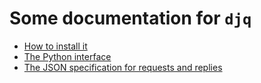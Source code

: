 # Some documentation for `djq`

* [How to install it](Installation.md)
* [The Python interface](Python-interface.md)
* [The JSON specification for requests and replies](JSON-spec.md)
